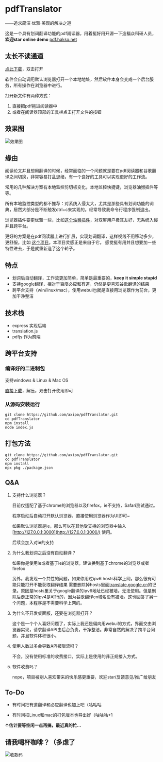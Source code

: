 # pdfTranslator

——追求简洁·优雅·美观的解决之道

这是一个具有划词翻译功能的pdf阅读器，用着挺好用开源一下造福众科研人员，**欢迎star**
**online demo** [pdf.hakso.net](https://pdf.hakso.net/)

## 太长不读通道
[点此下载](https://github.com/axipo/pdfTranslator/releases)，双击打开

软件会自动调用默认浏览器打开一个本地地址，然后软件本身会变成一个后台服务，所有操作在浏览器中进行。

打开新文件有两种方式：
1. 直接把pdf拖进阅读器中
2. 或者在阅读器顶部的工具栏点击打开文件的按钮


## 效果图

![效果图](https://cdn.0x00.eu.org/d/QAWVuDDRVf.gif)

## 缘由

阅读论文并且想用翻译的时候，经常面临的一个问题就是要在pdf阅读器和谷歌翻译之间切换，非常容易打乱思绪，有一个良好的工具可以实现更好的工作流。

常用的几种解决方案有本地监控剪切板变化，本地监控快捷键，浏览器油猴插件等等。

所有本地监控类型的都不推荐：对系统入侵太大，尤其是那些具有划词功能的词典，居然大部分是不断触发ctrl+c来实现的，经常导致我命令行程序强制退出。

浏览器插件要更优雅一些，比如[这个油猴插件](https://greasyfork.org/en/scripts/374339-google-translate-utils)，对双屏用户极其友好，无系统入侵并且跨平台。

更好的方案是在pdf阅读器上进行扩展，实现划词翻译，这样视线不用移动多少，更舒服。比如 [这个项目](https://github.com/do-something-for-fun/thesis-helper)。本项目灵感正是来自于它， 感觉挺有用并且想要加一些特性进去，于是就重新造了这个轮子。


## 特点

- 划词后自动翻译，工作流更加简单，简单是最重要的，**keep it simple stupid**
- 支持google翻译，相对于百度必应和有道，仍然是更喜欢谷歌翻译的结果
- 跨平台支持（win/linux/mac），使用webui也就是直接用浏览器作为前台，更加干净整洁


## 技术栈

- express 实现后端
- translation.js
- pdfjs 作为前端

## 跨平台支持

### 编译好的二进制包

支持windows & Linux & Mac OS

[直接下载](https://github.com/axipo/pdfTranslator/releases)，解压，双击打开使用即可

### 从源码安装运行

    git clone https://github.com/axipo/pdfTranslator.git
    cd pdfTranslator
    npm install
    node index.js

## 打包方法

    git clone https://github.com/axipo/pdfTranslator.git
    cd pdfTranslator
    npm install
    npx pkg ./package.json
    
## Q&A

1. 支持什么浏览器？

	目前仅适配了基于chrome的浏览器以及firefox，ie不支持，Safari测试通过。

	程序启动后自动打开默认浏览器，直接使用浏览器作为UI即可~

	如果默认浏览器是ie，那么可以在其他受支持的浏览器中输入[http://127.0.0.1:3000](http://127.0.0.1:3000/) 使用。

	后续会加入对ie的支持
 
2. 为什么我划词之后没有自动翻译？

	如果你是使用ie或者基于ie的浏览器，建议换到基于chrome的浏览器或者firefox

	另外，我发现一个共性的问题，如果你用过ipv6 hosts科学上网，那么很有可能只能打开不能获取翻译结果 需要删除掉hosts里面[translate.google.cn](http://translate.google.cn/)的记录。原因是hosts里关于google翻译的ipv6地址已经被墙，无法使用。但是删除后走正常的ipv4是可行的，因为谷歌翻译cn域名没有被墙。这也回答了另一个问题，本程序是不需要科学上网的。

3. 为什么不开发桌面版，还要在浏览器打开？

	这个是一个个人喜好问题了，实际上我还是偏向用webui的方式，界面交由浏览器实现，请求翻译API由后台负责，干净整洁。非常自然的解决了跨平台问题，并且软件体积很小。
	
4. 使用人数过多会导致API被限流吗？

	不会，没有使用标准的收费接口，实际上是使用的非正规接入方式。

5. 软件收费吗？

	nope，项目被别人喜欢带来的快乐感更重要，欢迎star/反馈意见/推广给朋友
    
## To-Do

- 有时间把有道翻译和必应翻译也加上吧（咕咕咕

- 有时间把Linux和mac的打包版本也导出好（咕咕咕+1

**↑估计要等空闲一点再搞，最近真的忙...**

## 请我喝杯咖啡？（多虑了

![收款码](https://cdn.0x00.eu.org/d/XxcO1sJGMi.png)
